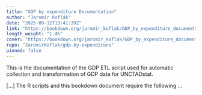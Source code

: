 ```yaml
---
title: "GDP by expenditure Documentation"
author: "Jaromír Koflák"
date: "2025-09-12T13:41:39Z"
link: "https://bookdown.org/jaromir_koflak/GDP_by_expenditure_documentation/"
length_weight: "1.4%"
cover: "https://bookdown.org/jaromir_koflak/GDP_by_expenditure_documentation/images/UNCTAD_Blue.png"
repo: "JaromirKoflak/gdp-by-expenditure"
pinned: false
---
```


<p>This is the documentation of the GDP ETL script used for automatic
collection and transformation of GDP data for UNCTADstat.</p> [...] The R scripts and this bookdown document require the following ...
